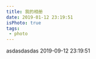 ```yaml
---
title: 我的相册
date: 2019-01-12 23:19:51
isPhoto: true
tags:
 - photo
---
```

asdasdasdas
2019-09-12 23:19:51